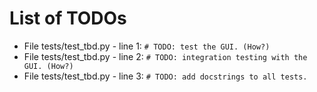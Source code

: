 # List of TODOs

* File tests/test_tbd.py - line 1: `# TODO: test the GUI. (How?)`
* File tests/test_tbd.py - line 2: `# TODO: integration testing with the GUI. (How?)`
* File tests/test_tbd.py - line 3: `# TODO: add docstrings to all tests.`
